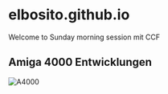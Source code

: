 # elbosito.github.io

Welcome to Sunday morning session mit CCF

## Amiga 4000 Entwicklungen

![A4000](.\pics\4000RepPopulated1.jpg)

